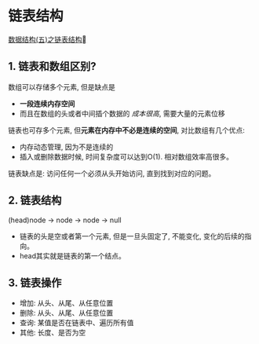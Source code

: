 # 链表结构

[数据结构(五)之链表结构](https://www.jianshu.com/p/7a2d072a6c3e)

## 1. 链表和数组区别?
数组可以存储多个元素, 但是缺点是
- **一段连续内存空间**
- 而且在数组的头或者中间插个数据的 *成本很高*, 需要大量的元素位移

链表也可存多个元素, 但**元素在内存中不必是连续的空间**, 对比数组有几个优点: 
- 内存动态管理, 因为不是连续的 
- 插入或删除数据时候, 时间复杂度可以达到O(1). 相对数组效率高很多。

链表缺点是: 访问任何一个必须从头开始访问, 直到找到对应的问题。
  
## 2. 链表结构
(head)node -> node -> node -> null
- 链表的头是空或者第一个元素, 但是一旦头固定了, 不能变化, 变化的后续的指向。
- head其实就是链表的第一个结点。

## 3. 链表操作
- 增加: 从头、从尾、从任意位置
- 删除: 从头、从尾、从任意位置
- 查询: 某值是否在链表中、遍历所有值
- 其他: 长度、是否为空
